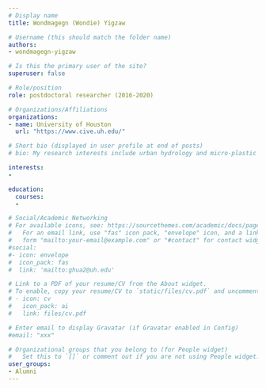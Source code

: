 ```yaml
---
# Display name
title: Wondmagegn (Wondie) Yigzaw

# Username (this should match the folder name)
authors:
- wondmagegn-yigzaw

# Is this the primary user of the site?
superuser: false

# Role/position
role: postdoctoral researcher (2016-2020)

# Organizations/Affiliations
organizations:
- name: University of Houston
  url: "https://www.cive.uh.edu/"

# Short bio (displayed in user profile at end of posts)
# bio: My research interests include urban hydrology and micro-plastic transport in aquatic systems.

interests:
- 

education:
  courses:
  - 

# Social/Academic Networking
# For available icons, see: https://sourcethemes.com/academic/docs/page-builder/#icons
#   For an email link, use "fas" icon pack, "envelope" icon, and a link in the
#   form "mailto:your-email@example.com" or "#contact" for contact widget.
#social:
#- icon: envelope
#  icon_pack: fas
#  link: 'mailto:ghua2@uh.edu'

# Link to a PDF of your resume/CV from the About widget.
# To enable, copy your resume/CV to `static/files/cv.pdf` and uncomment the lines below.
# - icon: cv
#   icon_pack: ai
#   link: files/cv.pdf

# Enter email to display Gravatar (if Gravatar enabled in Config)
#email: "xxx"

# Organizational groups that you belong to (for People widget)
#   Set this to `[]` or comment out if you are not using People widget.
user_groups:
- Alumni
---
```


